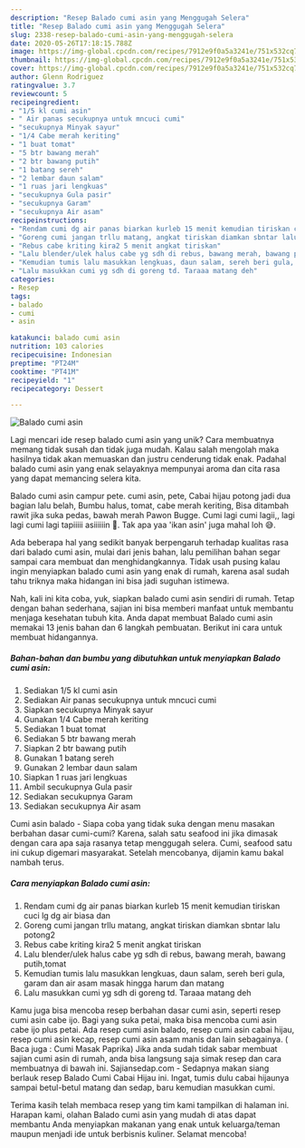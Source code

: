 ```yaml
---
description: "Resep Balado cumi asin yang Menggugah Selera"
title: "Resep Balado cumi asin yang Menggugah Selera"
slug: 2338-resep-balado-cumi-asin-yang-menggugah-selera
date: 2020-05-26T17:18:15.788Z
image: https://img-global.cpcdn.com/recipes/7912e9f0a5a3241e/751x532cq70/balado-cumi-asin-foto-resep-utama.jpg
thumbnail: https://img-global.cpcdn.com/recipes/7912e9f0a5a3241e/751x532cq70/balado-cumi-asin-foto-resep-utama.jpg
cover: https://img-global.cpcdn.com/recipes/7912e9f0a5a3241e/751x532cq70/balado-cumi-asin-foto-resep-utama.jpg
author: Glenn Rodriguez
ratingvalue: 3.7
reviewcount: 5
recipeingredient:
- "1/5 kl cumi asin"
- " Air panas secukupnya untuk mncuci cumi"
- "secukupnya Minyak sayur"
- "1/4 Cabe merah keriting"
- "1 buat tomat"
- "5 btr bawang merah"
- "2 btr bawang putih"
- "1 batang sereh"
- "2 lembar daun salam"
- "1 ruas jari lengkuas"
- "secukupnya Gula pasir"
- "secukupnya Garam"
- "secukupnya Air asam"
recipeinstructions:
- "Rendam cumi dg air panas biarkan kurleb 15 menit kemudian tiriskan cuci lg dg air biasa dan"
- "Goreng cumi jangan trllu matang, angkat tiriskan diamkan sbntar lalu potong2"
- "Rebus cabe kriting kira2 5 menit angkat tiriskan"
- "Lalu blender/ulek halus cabe yg sdh di rebus, bawang merah, bawang putih,tomat"
- "Kemudian tumis lalu masukkan lengkuas, daun salam, sereh beri gula, garam dan air asam masak hingga harum dan matang"
- "Lalu masukkan cumi yg sdh di goreng td. Taraaa matang deh"
categories:
- Resep
tags:
- balado
- cumi
- asin

katakunci: balado cumi asin 
nutrition: 103 calories
recipecuisine: Indonesian
preptime: "PT24M"
cooktime: "PT41M"
recipeyield: "1"
recipecategory: Dessert

---
```



![Balado cumi asin](https://img-global.cpcdn.com/recipes/7912e9f0a5a3241e/751x532cq70/balado-cumi-asin-foto-resep-utama.jpg)

Lagi mencari ide resep balado cumi asin yang unik? Cara membuatnya memang tidak susah dan tidak juga mudah. Kalau salah mengolah maka hasilnya tidak akan memuaskan dan justru cenderung tidak enak. Padahal balado cumi asin yang enak selayaknya mempunyai aroma dan cita rasa yang dapat memancing selera kita.

Balado cumi asin campur pete. cumi asin, pete, Cabai hijau potong jadi dua bagian lalu belah, Bumbu halus, tomat, cabe merah keriting, Bisa ditambah rawit jika suka pedas, bawah merah Pawon Bugge. Cumi lagi cumi lagii,, lagi lagi cumi lagi tapiiiii asiiiiiin 🤣. Tak apa yaa &#39;ikan asin&#39; juga mahal loh 😅.

Ada beberapa hal yang sedikit banyak berpengaruh terhadap kualitas rasa dari balado cumi asin, mulai dari jenis bahan, lalu pemilihan bahan segar sampai cara membuat dan menghidangkannya. Tidak usah pusing kalau ingin menyiapkan balado cumi asin yang enak di rumah, karena asal sudah tahu triknya maka hidangan ini bisa jadi suguhan istimewa.


Nah, kali ini kita coba, yuk, siapkan balado cumi asin sendiri di rumah. Tetap dengan bahan sederhana, sajian ini bisa memberi manfaat untuk membantu menjaga kesehatan tubuh kita. Anda dapat membuat Balado cumi asin memakai 13 jenis bahan dan 6 langkah pembuatan. Berikut ini cara untuk membuat hidangannya.

<!--inarticleads1-->

##### Bahan-bahan dan bumbu yang dibutuhkan untuk menyiapkan Balado cumi asin:

1. Sediakan 1/5 kl cumi asin
1. Sediakan  Air panas secukupnya untuk mncuci cumi
1. Siapkan secukupnya Minyak sayur
1. Gunakan 1/4 Cabe merah keriting
1. Sediakan 1 buat tomat
1. Sediakan 5 btr bawang merah
1. Siapkan 2 btr bawang putih
1. Gunakan 1 batang sereh
1. Gunakan 2 lembar daun salam
1. Siapkan 1 ruas jari lengkuas
1. Ambil secukupnya Gula pasir
1. Sediakan secukupnya Garam
1. Sediakan secukupnya Air asam


Cumi asin balado - Siapa coba yang tidak suka dengan menu masakan berbahan dasar cumi-cumi? Karena, salah satu seafood ini jika dimasak dengan cara apa saja rasanya tetap menggugah selera. Cumi, seafood satu ini cukup digemari masyarakat. Setelah mencobanya, dijamin kamu bakal nambah terus. 

<!--inarticleads2-->

##### Cara menyiapkan Balado cumi asin:

1. Rendam cumi dg air panas biarkan kurleb 15 menit kemudian tiriskan cuci lg dg air biasa dan
1. Goreng cumi jangan trllu matang, angkat tiriskan diamkan sbntar lalu potong2
1. Rebus cabe kriting kira2 5 menit angkat tiriskan
1. Lalu blender/ulek halus cabe yg sdh di rebus, bawang merah, bawang putih,tomat
1. Kemudian tumis lalu masukkan lengkuas, daun salam, sereh beri gula, garam dan air asam masak hingga harum dan matang
1. Lalu masukkan cumi yg sdh di goreng td. Taraaa matang deh


Kamu juga bisa mencoba resep berbahan dasar cumi asin, seperti resep cumi asin cabe ijo. Bagi yang suka petai, maka bisa mencoba cumi asin cabe ijo plus petai. Ada resep cumi asin balado, resep cumi asin cabai hijau, resep cumi asin kecap, resep cumi asin asam manis dan lain sebagainya. ( Baca juga : Cumi Masak Paprika) Jika anda sudah tidak sabar membuat sajian cumi asin di rumah, anda bisa langsung saja simak resep dan cara membuatnya di bawah ini. Sajiansedap.com - Sedapnya makan siang berlauk resep Balado Cumi Cabai Hijau ini. Ingat, tumis dulu cabai hijaunya sampai betul-betul matang dan sedap, baru kemudian masukkan cumi. 

Terima kasih telah membaca resep yang tim kami tampilkan di halaman ini. Harapan kami, olahan Balado cumi asin yang mudah di atas dapat membantu Anda menyiapkan makanan yang enak untuk keluarga/teman maupun menjadi ide untuk berbisnis kuliner. Selamat mencoba!
